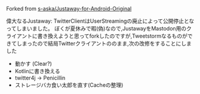 Forked from [s-aska/Justaway-for-Android-Original](https://github.com/s-aska/Justaway-for-Android-Original)

偉大なるJustaway: TwitterClientはUserStreamingの廃止によって公開停止となってしまいました。
ぼくが夏休みで暇(偽)なので,JustawayをMastodon用のクライアントに書き換えようと思ってforkしたのですが,Tweetstormなるものができてしまったので結局Twitterクライアントののまま,次の改修をすることにしました
* 動かす (Clear?)
* Kotlinに書き換える
* twitter4j -> Penicillin
* ストレージバカ食い太郎を直す(Cacheの整理)
